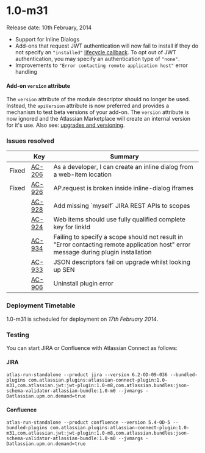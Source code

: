 # 1.0-m31

Release date: 10th February, 2014

* Support for Inline Dialogs
* Add-ons that request JWT authentication will now fail to install if they do not specify an ``"installed"``
[lifecycle callback](../modules/lifecycle.html). To opt out of JWT authentication, you may specify an authentication
type of ``"none"``.
* Improvements to `"Error contacting remote application host"` error handling

#### Add-on `version` attribute

The `version` attribute of the module descriptor should no longer be used. Instead, the `apiVersion` attribute is now
 preferred and provides a mechanism to test beta versions of your add-on. The `version` attribute is now ignored and
 the Atlassian Marketplace will create an internal version for it's use. Also see: [upgrades and versioning](../developing/upgrades.html).

### Issues resolved

<table class="aui issue-table">
    <thead>
        <tr>
            <th></th>
            <th class='key'>Key</th>
            <th>Summary</th>
        </tr>
    </thead>
    <tbody>
        <tr>
            <td><span class="aui-icon aui-icon-small aui-icon-success">Fixed</span></td>
            <td><a href="https://ecosystem.atlassian.net/browse/AC-206">AC-206</a></td>
            <td>As a developer, I can create an inline dialog from a web-item location</td>
        </tr>
        <tr>
            <td><span class="aui-icon aui-icon-small aui-icon-success">Fixed</span></td>
            <td><a href="https://ecosystem.atlassian.net/browse/AC-926">AC-926</a></td>
            <td>AP.request is broken inside inline-dialog iframes</td>
        </tr>
        <tr>
            <td></td>
            <td><a href="https://ecosystem.atlassian.net/browse/AC-928">AC-928</a></td>
            <td>Add missing `myself` JIRA REST APIs to scopes</td>
        </tr>
        <tr>
            <td></td>
            <td><a href="https://ecosystem.atlassian.net/browse/AC-924">AC-924</a></td>
            <td>Web items should use fully qualified complete key for linkId</td>
        </tr>
        <tr>
            <td></td>
            <td><a href="https://ecosystem.atlassian.net/browse/AC-934">AC-934</a></td>
            <td>Failing to specify a scope should not result in "Error contacting remote application host" error message during plugin installation</td>
        </tr>
        <tr>
            <td></td>
            <td><a href="https://ecosystem.atlassian.net/browse/AC-933">AC-933</a></td>
            <td>JSON descriptors fail on upgrade whilst looking up SEN</td>
        </tr>
        <tr>
            <td></td>
            <td><a href="https://ecosystem.atlassian.net/browse/AC-906">AC-906</a></td>
            <td>Uninstall plugin error</td>
        </tr>
    </tbody>
</table>

### Deployment Timetable

1.0-m31 is scheduled for deployment on _17th February 2014_.

### Testing

You can start JIRA or Confluence with Atlassian Connect as follows:

#### JIRA
<pre><code data-lang="text">atlas-run-standalone --product jira --version 6.2-OD-09-036 --bundled-plugins com.atlassian.plugins:atlassian-connect-plugin:1.0-m31,com.atlassian.jwt:jwt-plugin:1.0-m8,com.atlassian.bundles:json-schema-validator-atlassian-bundle:1.0-m0 --jvmargs -Datlassian.upm.on.demand=true</code></pre>

#### Confluence
<pre><code data-lang="text">atlas-run-standalone --product confluence --version 5.4-OD-5 --bundled-plugins com.atlassian.plugins:atlassian-connect-plugin:1.0-m31,com.atlassian.jwt:jwt-plugin:1.0-m8,com.atlassian.bundles:json-schema-validator-atlassian-bundle:1.0-m0 --jvmargs -Datlassian.upm.on.demand=true</code></pre>
